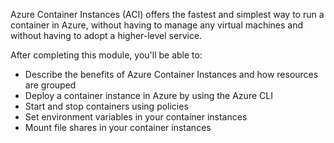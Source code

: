 Azure Container Instances (ACI) offers the fastest and simplest way to run a container in Azure, without having to manage any virtual machines and without having to adopt a higher-level service.

After completing this module, you'll be able to:

* Describe the benefits of Azure Container Instances and how resources are grouped
* Deploy a container instance in Azure by using the Azure CLI
* Start and stop containers using policies
* Set environment variables in your container instances
* Mount file shares in your container instances
